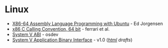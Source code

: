 Linux
=====

* [X86-64 Assembly Language Programming with Ubuntu](http://www.egr.unlv.edu/~ed/assembly64.pdf) - Ed Jorgensen
* [x86 C Calling Convention, 64 bit](https://aaronbloomfield.github.io/pdr/book/x86-64bit-ccc-chapter.pdf) - ferrari et al.
* [System V ABI](https://wiki.osdev.org/System_V_ABI) - osdev
* [System V Application Binary Interface](https://cs61.seas.harvard.edu/site/pdf/x86-64-abi-20210928.pdf) - v1.0 (_[html](https://www.sco.com/developers/gabi/) drafts_)
